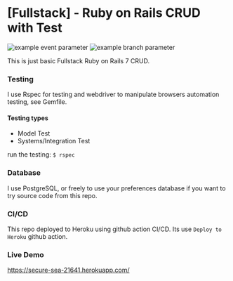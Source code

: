 # [Fullstack] - Ruby on Rails CRUD with Test

![example event parameter](https://github.com/netng/Fullstack-Ruby-on-Rails-CRUD-Basic-with-Test/actions/workflows/ci.yml/badge.svg?event=push)
![example branch parameter](https://github.com/netng/Fullstack-Ruby-on-Rails-CRUD-Basic-with-Test/actions/workflows/ci.yml/badge.svg?branch=main)

This is just basic Fullstack Ruby on Rails 7 CRUD.

### Testing
I use Rspec for testing and webdriver to manipulate browsers automation testing, see Gemfile.

#### Testing types
- Model Test
- Systems/Integration Test

run the testing:
`$ rspec`

### Database
I use PostgreSQL, or freely to use your preferences database if you want to try source code from this repo.

### CI/CD
This repo deployed to Heroku using github action CI/CD. Its use `Deploy to Heroku` github action.

### Live Demo
https://secure-sea-21641.herokuapp.com/